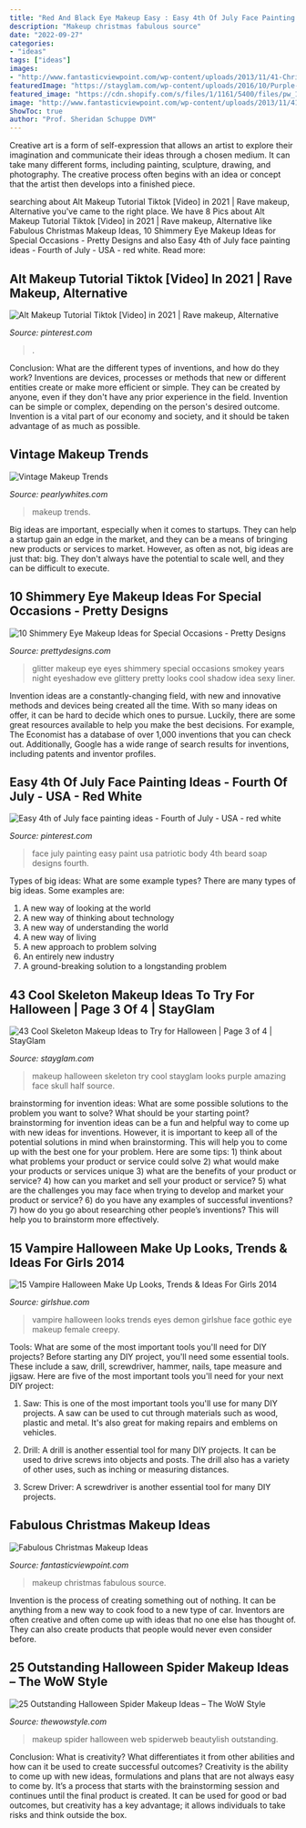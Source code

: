```yaml
---
title: "Red And Black Eye Makeup Easy : Easy 4th Of July Face Painting Ideas"
description: "Makeup christmas fabulous source"
date: "2022-09-27"
categories:
- "ideas"
tags: ["ideas"]
images:
- "http://www.fantasticviewpoint.com/wp-content/uploads/2013/11/41-Christmas-Makeup-Ideas-02.jpg"
featuredImage: "https://stayglam.com/wp-content/uploads/2016/10/Purple-Skeleton-Makeup-Idea-for-Halloween.jpg"
featured_image: "https://cdn.shopify.com/s/files/1/1161/5400/files/pw_100_large.png%3fv%3d1505897088"
image: "http://www.fantasticviewpoint.com/wp-content/uploads/2013/11/41-Christmas-Makeup-Ideas-02.jpg"
ShowToc: true
author: "Prof. Sheridan Schuppe DVM"
---
```



Creative art is a form of self-expression that allows an artist to explore their imagination and communicate their ideas through a chosen medium. It can take many different forms, including painting, sculpture, drawing, and photography. The creative process often begins with an idea or concept that the artist then develops into a finished piece.

	

		
searching about Alt Makeup Tutorial Tiktok [Video] in 2021 | Rave makeup, Alternative you've came to the right place. We have 8 Pics about Alt Makeup Tutorial Tiktok [Video] in 2021 | Rave makeup, Alternative like Fabulous Christmas Makeup Ideas, 10 Shimmery Eye Makeup Ideas for Special Occasions - Pretty Designs and also Easy 4th of July face painting ideas - Fourth of July - USA - red white. Read more:
		
    
## Alt Makeup Tutorial Tiktok [Video] In 2021 | Rave Makeup, Alternative

<img loading=lazy src="https://i.pinimg.com/736x/4a/cd/22/4acd226fd6c1dc9a0badefec7881e657.jpg" onerror="this.onerror=null;this.src='https://tse1.mm.bing.net/th?id=OIP.iU0gWLPKK3zwrBb6fDS7EQAAAA&amp;pid=15.1';" alt="Alt Makeup Tutorial Tiktok [Video] in 2021 | Rave makeup, Alternative">

_Source: pinterest.com_

>. 

	

Conclusion: What are the different types of inventions, and how do they work?
Inventions are devices, processes or methods that new or different entities create or make more efficient or simple. They can be created by anyone, even if they don't have any prior experience in the field. Invention can be simple or complex, depending on the person's desired outcome. Invention is a vital part of our economy and society, and it should be taken advantage of as much as possible.

    
## Vintage Makeup Trends

<img loading=lazy src="https://cdn.shopify.com/s/files/1/1161/5400/files/pw_100_large.png%3fv%3d1505897088" onerror="this.onerror=null;this.src='https://tse2.mm.bing.net/th?id=OIP.S9a4WizOT5J6j5GB81hviAAAAA&amp;pid=15.1';" alt="Vintage Makeup Trends">

_Source: pearlywhites.com_

>makeup trends. 

	

Big ideas are important, especially when it comes to startups. They can help a startup gain an edge in the market, and they can be a means of bringing new products or services to market. However, as often as not, big ideas are just that: big. They don't always have the potential to scale well, and they can be difficult to execute.

    
## 10 Shimmery Eye Makeup Ideas For Special Occasions - Pretty Designs

<img loading=lazy src="http://www.prettydesigns.com/wp-content/uploads/2014/10/Black-and-Glitter-Eyes.jpg" onerror="this.onerror=null;this.src='https://tse4.mm.bing.net/th?id=OIP.x7MgR4kJFlVi5Yf9zR1RtQHaLv&amp;pid=15.1';" alt="10 Shimmery Eye Makeup Ideas for Special Occasions - Pretty Designs">

_Source: prettydesigns.com_

>glitter makeup eye eyes shimmery special occasions smokey years night eyeshadow eve glittery pretty looks cool shadow idea sexy liner. 

	

Invention ideas are a constantly-changing field, with new and innovative methods and devices being created all the time. With so many ideas on offer, it can be hard to decide which ones to pursue. Luckily, there are some great resources available to help you make the best decisions. For example, The Economist has a database of over 1,000 inventions that you can check out. Additionally, Google has a wide range of search results for inventions, including patents and inventor profiles.

    
## Easy 4th Of July Face Painting Ideas - Fourth Of July - USA - Red White

<img loading=lazy src="https://i.pinimg.com/736x/9b/d0/0a/9bd00a9bca655a1ee7ca27f452ab3da1.jpg" onerror="this.onerror=null;this.src='https://tse2.mm.bing.net/th?id=OIP.rYRt-ALJqF4xz-_rcrUGjwHaKl&amp;pid=15.1';" alt="Easy 4th of July face painting ideas - Fourth of July - USA - red white">

_Source: pinterest.com_

>face july painting easy paint usa patriotic body 4th beard soap designs fourth. 

	

Types of big ideas: What are some example types?
There are many types of big ideas. Some examples are:
1. A new way of looking at the world 
2. A new way of thinking about technology 
3. A new way of understanding the world 
4. A new way of living 
5. A new approach to problem solving 
6. An entirely new industry 
7. A ground-breaking solution to a longstanding problem 

    
## 43 Cool Skeleton Makeup Ideas To Try For Halloween | Page 3 Of 4 | StayGlam

<img loading=lazy src="https://stayglam.com/wp-content/uploads/2016/10/Purple-Skeleton-Makeup-Idea-for-Halloween.jpg" onerror="this.onerror=null;this.src='https://tse1.mm.bing.net/th?id=OIP.4t3EWt3EAlGihU7f2NyaKwHaLH&amp;pid=15.1';" alt="43 Cool Skeleton Makeup Ideas to Try for Halloween | Page 3 of 4 | StayGlam">

_Source: stayglam.com_

>makeup halloween skeleton try cool stayglam looks purple amazing face skull half source. 

	

brainstorming for invention ideas: What are some possible solutions to the problem you want to solve? What should be your starting point?
brainstorming for invention ideas can be a fun and helpful way to come up with new ideas for inventions. However, it is important to keep all of the potential solutions in mind when brainstorming. This will help you to come up with the best one for your problem. Here are some tips: 1) think about what problems your product or service could solve 2) what would make your products or services unique 3) what are the benefits of your product or service? 4) how can you market and sell your product or service? 5) what are the challenges you may face when trying to develop and market your product or service? 6) do you have any examples of successful inventions? 7) how do you go about researching other people’s inventions? This will help you to brainstorm more effectively.

    
## 15 Vampire Halloween Make Up Looks, Trends &amp; Ideas For Girls 2014

<img loading=lazy src="https://www.girlshue.com/wp-content/uploads/2014/08/15-Vampire-Halloween-Make-Up-Looks-Trends-Ideas-For-Girls-2014-7.jpg" onerror="this.onerror=null;this.src='https://tse1.mm.bing.net/th?id=OIP.cR-mxn32BxOxo4XZzQJnSAAAAA&amp;pid=15.1';" alt="15 Vampire Halloween Make Up Looks, Trends &amp; Ideas For Girls 2014">

_Source: girlshue.com_

>vampire halloween looks trends eyes demon girlshue face gothic eye makeup female creepy. 

	

Tools: What are some of the most important tools you'll need for DIY projects?
Before starting any DIY project, you'll need some essential tools. These include a saw, drill, screwdriver, hammer, nails, tape measure and jigsaw. Here are five of the most important tools you'll need for your next DIY project: 
1) Saw: This is one of the most important tools you'll use for many DIY projects. A saw can be used to cut through materials such as wood, plastic and metal. It's also great for making repairs and emblems on vehicles. 

2) Drill: A drill is another essential tool for many DIY projects. It can be used to drive screws into objects and posts. The drill also has a variety of other uses, such as inching or measuring distances. 

3) Screw Driver: A screwdriver is another essential tool for many DIY projects.

    
## Fabulous Christmas Makeup Ideas

<img loading=lazy src="http://www.fantasticviewpoint.com/wp-content/uploads/2013/11/41-Christmas-Makeup-Ideas-02.jpg" onerror="this.onerror=null;this.src='https://tse3.mm.bing.net/th?id=OIP.D_ChvAZsOkRkajr1hkxmBQAAAA&amp;pid=15.1';" alt="Fabulous Christmas Makeup Ideas">

_Source: fantasticviewpoint.com_

>makeup christmas fabulous source. 

	

Invention is the process of creating something out of nothing. It can be anything from a new way to cook food to a new type of car. Inventors are often creative and often come up with ideas that no one else has thought of. They can also create products that people would never even consider before.

    
## 25 Outstanding Halloween Spider Makeup Ideas – The WoW Style

<img loading=lazy src="http://thewowstyle.com/wp-content/uploads/2016/08/Spider-Web-Halloween-Makeup.jpg" onerror="this.onerror=null;this.src='https://tse1.mm.bing.net/th?id=OIP.Cru-YZImkHEQjo_07EqHhwHaKy&amp;pid=15.1';" alt="25 Outstanding Halloween Spider Makeup Ideas – The WoW Style">

_Source: thewowstyle.com_

>makeup spider halloween web spiderweb beautylish outstanding. 

	

Conclusion: What is creativity? What differentiates it from other abilities and how can it be used to create successful outcomes?
Creativity is the ability to come up with new ideas, formulations and plans that are not always easy to come by. It’s a process that starts with the brainstorming session and continues until the final product is created. It can be used for good or bad outcomes, but creativity has a key advantage; it allows individuals to take risks and think outside the box.

